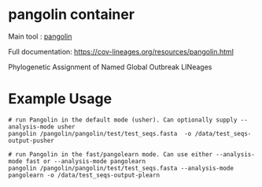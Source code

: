 # pangolin container

Main tool : [pangolin](https://github.com/cov-lineages/pangolin)

Full documentation: https://cov-lineages.org/resources/pangolin.html

Phylogenetic Assignment of Named Global Outbreak LINeages

# Example Usage

```
# run Pangolin in the default mode (usher). Can optionally supply --analysis-mode usher
pangolin /pangolin/pangolin/test/test_seqs.fasta  -o /data/test_seqs-output-pusher

# run Pangolin in the fast/pangolearn mode. Can use either --analysis-mode fast or --analysis-mode pangolearn
pangolin /pangolin/pangolin/test/test_seqs.fasta --analysis-mode pangolearn -o /data/test_seqs-output-plearn
```
